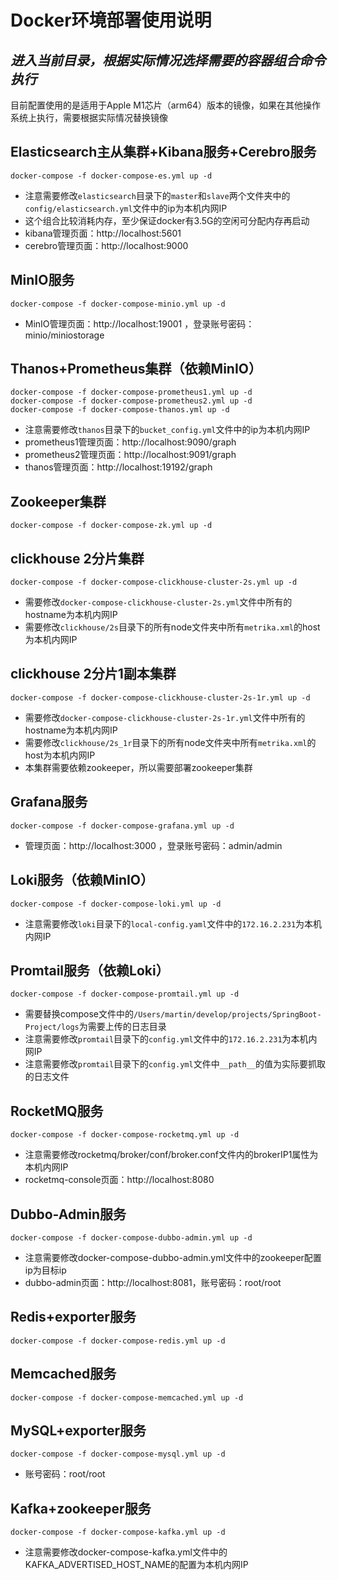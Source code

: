 # Docker环境部署使用说明

## _进入当前目录，根据实际情况选择需要的容器组合命令执行_

目前配置使用的是适用于Apple M1芯片（arm64）版本的镜像，如果在其他操作系统上执行，需要根据实际情况替换镜像

## Elasticsearch主从集群+Kibana服务+Cerebro服务

```
docker-compose -f docker-compose-es.yml up -d
```
- 注意需要修改`elasticsearch`目录下的`master`和`slave`两个文件夹中的`config/elasticsearch.yml`文件中的ip为本机内网IP
- 这个组合比较消耗内存，至少保证docker有3.5G的空闲可分配内存再启动
- kibana管理页面：http://localhost:5601
- cerebro管理页面：http://localhost:9000

## MinIO服务

```
docker-compose -f docker-compose-minio.yml up -d
```
- MinIO管理页面：http://localhost:19001 ，登录账号密码：minio/miniostorage

## Thanos+Prometheus集群（依赖MinIO）

```
docker-compose -f docker-compose-prometheus1.yml up -d
docker-compose -f docker-compose-prometheus2.yml up -d
docker-compose -f docker-compose-thanos.yml up -d
```
- 注意需要修改`thanos`目录下的`bucket_config.yml`文件中的ip为本机内网IP
- prometheus1管理页面：http://localhost:9090/graph
- prometheus2管理页面：http://localhost:9091/graph
- thanos管理页面：http://localhost:19192/graph

## Zookeeper集群

```
docker-compose -f docker-compose-zk.yml up -d
```

## clickhouse 2分片集群

```
docker-compose -f docker-compose-clickhouse-cluster-2s.yml up -d
```
- 需要修改`docker-compose-clickhouse-cluster-2s.yml`文件中所有的hostname为本机内网IP
- 需要修改`clickhouse/2s`目录下的所有node文件夹中所有`metrika.xml`的host为本机内网IP

## clickhouse 2分片1副本集群

```
docker-compose -f docker-compose-clickhouse-cluster-2s-1r.yml up -d
```
- 需要修改`docker-compose-clickhouse-cluster-2s-1r.yml`文件中所有的hostname为本机内网IP
- 需要修改`clickhouse/2s_1r`目录下的所有node文件夹中所有`metrika.xml`的host为本机内网IP
- 本集群需要依赖zookeeper，所以需要部署zookeeper集群

## Grafana服务

```
docker-compose -f docker-compose-grafana.yml up -d
```
- 管理页面：http://localhost:3000 ，登录账号密码：admin/admin

## Loki服务（依赖MinIO）

```
docker-compose -f docker-compose-loki.yml up -d
```
- 注意需要修改`loki`目录下的`local-config.yaml`文件中的`172.16.2.231`为本机内网IP

## Promtail服务（依赖Loki）

```
docker-compose -f docker-compose-promtail.yml up -d
```
- 需要替换compose文件中的`/Users/martin/develop/projects/SpringBoot-Project/logs`为需要上传的日志目录
- 注意需要修改`promtail`目录下的`config.yml`文件中的`172.16.2.231`为本机内网IP
- 注意需要修改`promtail`目录下的`config.yml`文件中`__path__`的值为实际要抓取的日志文件

## RocketMQ服务

```
docker-compose -f docker-compose-rocketmq.yml up -d
```
- 注意需要修改rocketmq/broker/conf/broker.conf文件内的brokerIP1属性为本机内网IP
- rocketmq-console页面：http://localhost:8080

## Dubbo-Admin服务

```
docker-compose -f docker-compose-dubbo-admin.yml up -d
```
- 注意需要修改docker-compose-dubbo-admin.yml文件中的zookeeper配置ip为目标ip
- dubbo-admin页面：http://localhost:8081，账号密码：root/root

## Redis+exporter服务

```
docker-compose -f docker-compose-redis.yml up -d
```

## Memcached服务

```
docker-compose -f docker-compose-memcached.yml up -d
```

## MySQL+exporter服务

```
docker-compose -f docker-compose-mysql.yml up -d
```
- 账号密码：root/root

## Kafka+zookeeper服务

```
docker-compose -f docker-compose-kafka.yml up -d
```
- 注意需要修改docker-compose-kafka.yml文件中的KAFKA_ADVERTISED_HOST_NAME的配置为本机内网IP